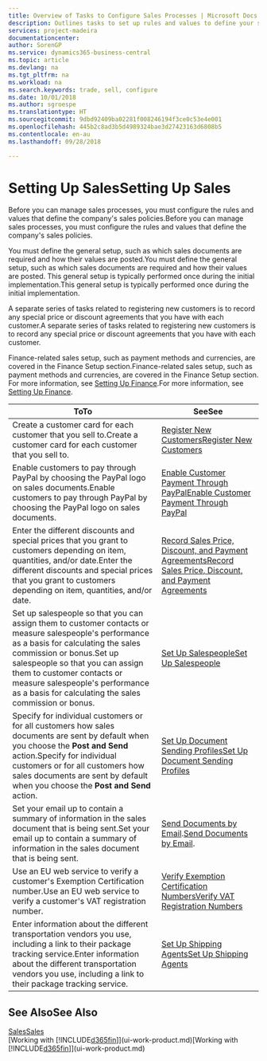 ```yaml
---
title: Overview of Tasks to Configure Sales Processes | Microsoft Docs
description: Outlines tasks to set up rules and values to define your sales policies and processes.
services: project-madeira
documentationcenter: 
author: SorenGP
ms.service: dynamics365-business-central
ms.topic: article
ms.devlang: na
ms.tgt_pltfrm: na
ms.workload: na
ms.search.keywords: trade, sell, configure
ms.date: 10/01/2018
ms.author: sgroespe
ms.translationtype: HT
ms.sourcegitcommit: 9dbd92409ba02281f008246194f3ce0c53e4e001
ms.openlocfilehash: 445b2c8ad3b5d4989324bae3d27423163d6808b5
ms.contentlocale: en-au
ms.lasthandoff: 09/28/2018

---
```

# <a name="setting-up-sales"></a><span data-ttu-id="7a47c-103">Setting Up Sales</span><span class="sxs-lookup"><span data-stu-id="7a47c-103">Setting Up Sales</span></span>
<span data-ttu-id="7a47c-104">Before you can manage sales processes, you must configure the rules and values that define the company's sales policies.</span><span class="sxs-lookup"><span data-stu-id="7a47c-104">Before you can manage sales processes, you must configure the rules and values that define the company's sales policies.</span></span>

<span data-ttu-id="7a47c-105">You must define the general setup, such as which sales documents are required and how their values are posted.</span><span class="sxs-lookup"><span data-stu-id="7a47c-105">You must define the general setup, such as which sales documents are required and how their values are posted.</span></span> <span data-ttu-id="7a47c-106">This general setup is typically performed once during the initial implementation.</span><span class="sxs-lookup"><span data-stu-id="7a47c-106">This general setup is typically performed once during the initial implementation.</span></span>

<span data-ttu-id="7a47c-107">A separate series of tasks related to registering new customers is to record any special price or discount agreements that you have with each customer.</span><span class="sxs-lookup"><span data-stu-id="7a47c-107">A separate series of tasks related to registering new customers is to record any special price or discount agreements that you have with each customer.</span></span>

<span data-ttu-id="7a47c-108">Finance-related sales setup, such as payment methods and currencies, are covered in the Finance Setup section.</span><span class="sxs-lookup"><span data-stu-id="7a47c-108">Finance-related sales setup, such as payment methods and currencies, are covered in the Finance Setup section.</span></span> <span data-ttu-id="7a47c-109">For more information, see [Setting Up Finance](finance-setup-finance.md).</span><span class="sxs-lookup"><span data-stu-id="7a47c-109">For more information, see [Setting Up Finance](finance-setup-finance.md).</span></span>

| <span data-ttu-id="7a47c-110">To</span><span class="sxs-lookup"><span data-stu-id="7a47c-110">To</span></span> | <span data-ttu-id="7a47c-111">See</span><span class="sxs-lookup"><span data-stu-id="7a47c-111">See</span></span> |
| --- | --- |
| <span data-ttu-id="7a47c-112">Create a customer card for each customer that you sell to.</span><span class="sxs-lookup"><span data-stu-id="7a47c-112">Create a customer card for each customer that you sell to.</span></span> |[<span data-ttu-id="7a47c-113">Register New Customers</span><span class="sxs-lookup"><span data-stu-id="7a47c-113">Register New Customers</span></span>](sales-how-register-new-customers.md) |
| <span data-ttu-id="7a47c-114">Enable customers to pay through PayPal by choosing the PayPal logo on sales documents.</span><span class="sxs-lookup"><span data-stu-id="7a47c-114">Enable customers to pay through PayPal by choosing the PayPal logo on sales documents.</span></span> |[<span data-ttu-id="7a47c-115">Enable Customer Payment Through PayPal</span><span class="sxs-lookup"><span data-stu-id="7a47c-115">Enable Customer Payment Through PayPal</span></span>](sales-how-enable-payment-service-extensions.md) |
| <span data-ttu-id="7a47c-116">Enter the different discounts and special prices that you grant to customers depending on item, quantities, and/or date.</span><span class="sxs-lookup"><span data-stu-id="7a47c-116">Enter the different discounts and special prices that you grant to customers depending on item, quantities, and/or date.</span></span> |[<span data-ttu-id="7a47c-117">Record Sales Price, Discount, and Payment Agreements</span><span class="sxs-lookup"><span data-stu-id="7a47c-117">Record Sales Price, Discount, and Payment Agreements</span></span>](sales-how-record-sales-price-discount-payment-agreements.md) |
| <span data-ttu-id="7a47c-118">Set up salespeople so that you can assign them to customer contacts or measure salespeople's performance as a basis for calculating the sales commission or bonus.</span><span class="sxs-lookup"><span data-stu-id="7a47c-118">Set up salespeople so that you can assign them to customer contacts or measure salespeople's performance as a basis for calculating the sales commission or bonus.</span></span> |[<span data-ttu-id="7a47c-119">Set Up Salespeople</span><span class="sxs-lookup"><span data-stu-id="7a47c-119">Set Up Salespeople</span></span>](sales-how-setup-salespeople.md) |
| <span data-ttu-id="7a47c-120">Specify for individual customers or for all customers how sales documents are sent by default when you choose the **Post and Send** action.</span><span class="sxs-lookup"><span data-stu-id="7a47c-120">Specify for individual customers or for all customers how sales documents are sent by default when you choose the **Post and Send** action.</span></span> |[<span data-ttu-id="7a47c-121">Set Up Document Sending Profiles</span><span class="sxs-lookup"><span data-stu-id="7a47c-121">Set Up Document Sending Profiles</span></span>](sales-how-setup-document-send-profiles.md) |
| <span data-ttu-id="7a47c-122">Set your email up to contain a summary of information in the sales document that is being sent.</span><span class="sxs-lookup"><span data-stu-id="7a47c-122">Set your email up to contain a summary of information in the sales document that is being sent.</span></span> |<span data-ttu-id="7a47c-123">[Send Documents by Email](ui-how-send-documents-email.md).</span><span class="sxs-lookup"><span data-stu-id="7a47c-123">[Send Documents by Email](ui-how-send-documents-email.md).</span></span> |
|<span data-ttu-id="7a47c-124">Use an EU web service to verify a customer's Exemption Certification number.</span><span class="sxs-lookup"><span data-stu-id="7a47c-124">Use an EU web service to verify a customer's VAT registration number.</span></span>|[<span data-ttu-id="7a47c-125">Verify Exemption Certification Numbers</span><span class="sxs-lookup"><span data-stu-id="7a47c-125">Verify VAT Registration Numbers</span></span>](finance-setup-vat.md)|
|<span data-ttu-id="7a47c-126">Enter information about the different transportation vendors you use, including a link to their package tracking service.</span><span class="sxs-lookup"><span data-stu-id="7a47c-126">Enter information about the different transportation vendors you use, including a link to their package tracking service.</span></span>|[<span data-ttu-id="7a47c-127">Set Up Shipping Agents</span><span class="sxs-lookup"><span data-stu-id="7a47c-127">Set Up Shipping Agents</span></span>](sales-how-to-set-up-shipping-agents.md)|

## <a name="see-also"></a><span data-ttu-id="7a47c-128">See Also</span><span class="sxs-lookup"><span data-stu-id="7a47c-128">See Also</span></span>
[<span data-ttu-id="7a47c-129">Sales</span><span class="sxs-lookup"><span data-stu-id="7a47c-129">Sales</span></span>](sales-manage-sales.md)  
<span data-ttu-id="7a47c-130">[Working with [!INCLUDE[d365fin](includes/d365fin_md.md)]](ui-work-product.md)</span><span class="sxs-lookup"><span data-stu-id="7a47c-130">[Working with [!INCLUDE[d365fin](includes/d365fin_md.md)]](ui-work-product.md)</span></span>

